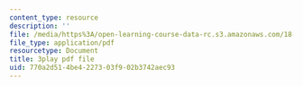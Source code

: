 ```yaml
---
content_type: resource
description: ''
file: /media/https%3A/open-learning-course-data-rc.s3.amazonaws.com/18-217-graph-theory-and-additive-combinatorics-fall-2019/770a2d514be4227303f902b3742aec93_IfwfCe-JZaI.pdf
file_type: application/pdf
resourcetype: Document
title: 3play pdf file
uid: 770a2d51-4be4-2273-03f9-02b3742aec93
---
```

